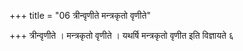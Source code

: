 +++
title = "06 त्रीन्वृणीते मन्त्रकृतो वृणीते"

+++
त्रीन्वृणीते । मन्त्रकृतो वृणीते । यथर्षि मन्त्रकृतो वृणीत इति विज्ञायते ६